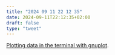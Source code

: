 ```yaml
---
title: "2024 09 11 22 12 35"
date: 2024-09-11T22:12:35+02:00
draft: false
type: "tweet"
---
```

[Plotting data in the terminal with gnuplot](https://www.datafix.com.au/BASHing/2019-06-21.html).
